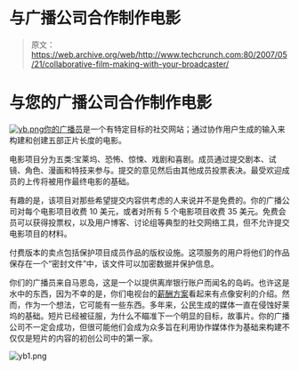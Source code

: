 # 与广播公司合作制作电影

> 原文：<https://web.archive.org/web/http://www.techcrunch.com:80/2007/05/21/collaborative-film-making-with-your-broadcaster/>

# 与您的广播公司合作制作电影

[![yb.png](img/a43d1f7faafe7c64add2eff159c0887b.png)你的广播员](https://web.archive.org/web/20220808132456/http://www.yourbroadcaster.net/)是一个有特定目标的社交网站；通过协作用户生成的输入来构建和创建五部正片长度的电影。

电影项目分为五类:宝莱坞、恐怖、惊悚、戏剧和喜剧。成员通过提交剧本、试镜、角色、漫画和特技来参与。提交的意见然后由其他成员投票表决。最受欢迎成员的上传将被用作最终电影的基础。

有趣的是，该项目对那些希望提交内容供考虑的人来说并不是免费的。你的广播公司对每个电影项目收费 10 美元，或者对所有 5 个电影项目收费 35 美元。免费会员可以获得投票权，以及用户博客、讨论组等典型的社交网络工具，但不允许提交电影项目的材料。

付费版本的卖点包括保护项目成员作品的版权设施。这项服务的用户将他们的作品保存在一个“密封文件”中，该文件可以加密数据并保护信息。

你们的广播员来自马恩岛，这是一个以提供离岸银行账户而闻名的岛屿。也许这是水中的东西，因为不幸的是，你们电视台的[薪酬方案](https://web.archive.org/web/20220808132456/http://yourbroadcaster.tv/our-mission.html)看起来有点像安利的介绍。然而，作为一个想法，它可能有一些东西。多年来，公民生成的媒体一直在侵蚀好莱坞的基础。短片已经被征服，为什么不瞄准下一个明显的目标，故事片。你的广播公司不一定会成功，但很可能他们会成为众多旨在利用协作媒体作为基础来构建不仅仅是短片的内容的初创公司中的第一家。

![yb1.png](img/0e9fe3a2b56d23101b11500f2480414a.png)